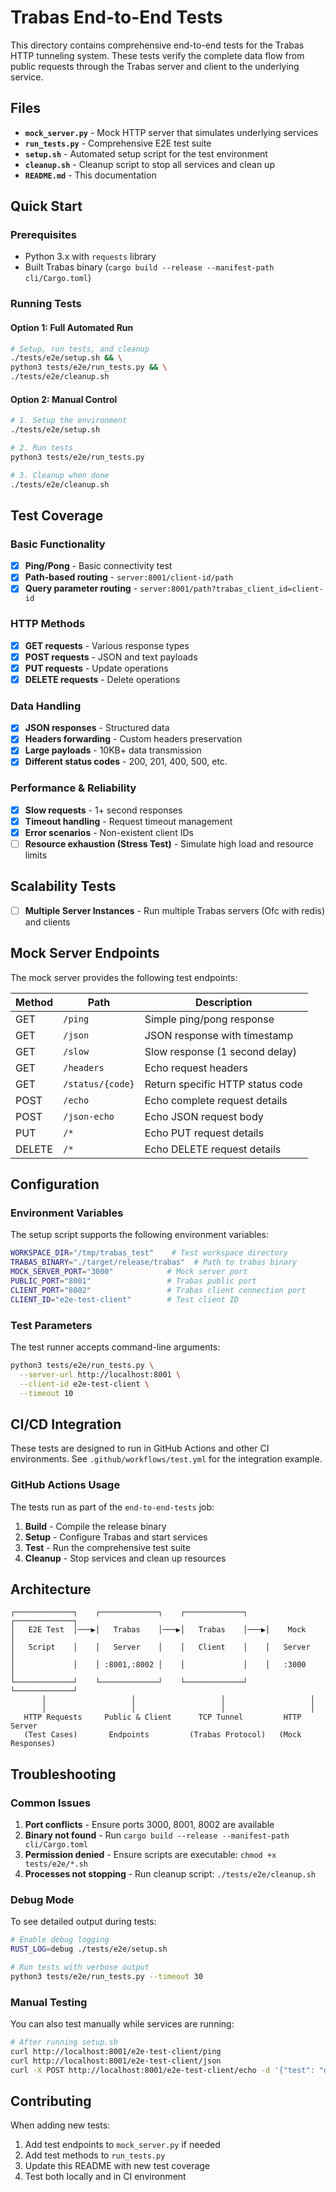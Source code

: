 # Trabas End-to-End Tests

This directory contains comprehensive end-to-end tests for the Trabas HTTP tunneling system. These tests verify the complete data flow from public requests through the Trabas server and client to the underlying service.

## Files

- **`mock_server.py`** - Mock HTTP server that simulates underlying services
- **`run_tests.py`** - Comprehensive E2E test suite
- **`setup.sh`** - Automated setup script for the test environment
- **`cleanup.sh`** - Cleanup script to stop all services and clean up
- **`README.md`** - This documentation

## Quick Start

### Prerequisites

- Python 3.x with `requests` library
- Built Trabas binary (`cargo build --release --manifest-path cli/Cargo.toml`)

### Running Tests

#### Option 1: Full Automated Run
```bash
# Setup, run tests, and cleanup
./tests/e2e/setup.sh && \
python3 tests/e2e/run_tests.py && \
./tests/e2e/cleanup.sh
```

#### Option 2: Manual Control
```bash
# 1. Setup the environment
./tests/e2e/setup.sh

# 2. Run tests
python3 tests/e2e/run_tests.py

# 3. Cleanup when done
./tests/e2e/cleanup.sh
```

## Test Coverage

### Basic Functionality
- [x] **Ping/Pong** - Basic connectivity test
- [x] **Path-based routing** - `server:8001/client-id/path`
- [x] **Query parameter routing** - `server:8001/path?trabas_client_id=client-id`

### HTTP Methods
- [x] **GET requests** - Various response types
- [x] **POST requests** - JSON and text payloads
- [x] **PUT requests** - Update operations
- [x] **DELETE requests** - Delete operations

### Data Handling
- [x] **JSON responses** - Structured data
- [x] **Headers forwarding** - Custom headers preservation
- [x] **Large payloads** - 10KB+ data transmission
- [x] **Different status codes** - 200, 201, 400, 500, etc.

### Performance & Reliability
- [x] **Slow requests** - 1+ second responses
- [x] **Timeout handling** - Request timeout management
- [x] **Error scenarios** - Non-existent client IDs
- [ ] **Resource exhaustion (Stress Test)** - Simulate high load and resource limits

## Scalability Tests
- [ ] **Multiple Server Instances** - Run multiple Trabas servers (Ofc with redis) and clients

## Mock Server Endpoints

The mock server provides the following test endpoints:

| Method | Path | Description |
|--------|------|-------------|
| GET | `/ping` | Simple ping/pong response |
| GET | `/json` | JSON response with timestamp |
| GET | `/slow` | Slow response (1 second delay) |
| GET | `/headers` | Echo request headers |
| GET | `/status/{code}` | Return specific HTTP status code |
| POST | `/echo` | Echo complete request details |
| POST | `/json-echo` | Echo JSON request body |
| PUT | `/*` | Echo PUT request details |
| DELETE | `/*` | Echo DELETE request details |

## Configuration

### Environment Variables

The setup script supports the following environment variables:

```bash
WORKSPACE_DIR="/tmp/trabas_test"    # Test workspace directory
TRABAS_BINARY="./target/release/trabas"  # Path to trabas binary
MOCK_SERVER_PORT="3000"            # Mock server port
PUBLIC_PORT="8001"                 # Trabas public port
CLIENT_PORT="8002"                 # Trabas client connection port
CLIENT_ID="e2e-test-client"        # Test client ID
```

### Test Parameters

The test runner accepts command-line arguments:

```bash
python3 tests/e2e/run_tests.py \
  --server-url http://localhost:8001 \
  --client-id e2e-test-client \
  --timeout 10
```

## CI/CD Integration

These tests are designed to run in GitHub Actions and other CI environments. See `.github/workflows/test.yml` for the integration example.

### GitHub Actions Usage

The tests run as part of the `end-to-end-tests` job:

1. **Build** - Compile the release binary
2. **Setup** - Configure Trabas and start services
3. **Test** - Run the comprehensive test suite
4. **Cleanup** - Stop services and clean up resources

## Architecture

```
┌─────────────┐    ┌─────────────┐    ┌─────────────┐    ┌─────────────┐
│   E2E Test  │───▶│   Trabas    │───▶│   Trabas    │───▶│    Mock     │
│   Script    │    │   Server    │    │   Client    │    │   Server    │
│             │    │ :8001,:8002 │    │             │    │   :3000     │
└─────────────┘    └─────────────┘    └─────────────┘    └─────────────┘
       │                   │                   │                   │
       │                   │                   │                   │
   HTTP Requests     Public & Client      TCP Tunnel         HTTP Server
   (Test Cases)       Endpoints         (Trabas Protocol)   (Mock Responses)
```

## Troubleshooting

### Common Issues

1. **Port conflicts** - Ensure ports 3000, 8001, 8002 are available
2. **Binary not found** - Run `cargo build --release --manifest-path cli/Cargo.toml`
3. **Permission denied** - Ensure scripts are executable: `chmod +x tests/e2e/*.sh`
4. **Processes not stopping** - Run cleanup script: `./tests/e2e/cleanup.sh`

### Debug Mode

To see detailed output during tests:

```bash
# Enable debug logging
RUST_LOG=debug ./tests/e2e/setup.sh

# Run tests with verbose output
python3 tests/e2e/run_tests.py --timeout 30
```

### Manual Testing

You can also test manually while services are running:

```bash
# After running setup.sh
curl http://localhost:8001/e2e-test-client/ping
curl http://localhost:8001/e2e-test-client/json
curl -X POST http://localhost:8001/e2e-test-client/echo -d '{"test": "data"}'
```

## Contributing

When adding new tests:

1. Add test endpoints to `mock_server.py` if needed
2. Add test methods to `run_tests.py`
3. Update this README with new test coverage
4. Test both locally and in CI environment
